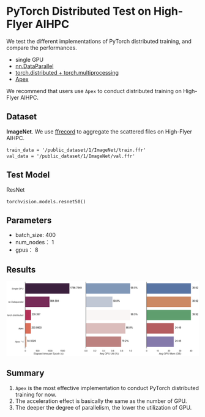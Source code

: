 # PyTorch Distributed Test on High-Flyer AIHPC

We test the different implementations of PyTorch distributed training, and compare the performances.

+ single GPU
+ [nn.DataParallel](https://pytorch.org/docs/stable/generated/torch.nn.DataParallel.html)
+ [torch.distributed + torch.multiprocessing](https://pytorch.org/docs/stable/distributed.html#:~:text=Otherwise%2C%20torch.distributed%20does%20not%20expose%20any%20other%20APIs.,USE_DISTRIBUTED%3D1%20for%20Linux%20and%20Windows%2C%20USE_DISTRIBUTED%3D0%20for%20MacOS.)
+ [Apex](https://github.com/NVIDIA/apex)

We recommend that users use `Apex` to conduct distributed training on High-Flyer AIHPC.


## Dataset
**ImageNet**. We use [ffrecord](https://github.com/HFAiLab/ffrecord) to aggregate the scattered files on High-Flyer AIHPC.
```
train_data = '/public_dataset/1/ImageNet/train.ffr'
val_data = '/public_dataset/1/ImageNet/val.ffr'
```

## Test Model
ResNet
```
torchvision.models.resnet50()
```


## Parameters
+ batch_size: 400
+ num_nodes： 1
+ gpus： 8


## Results
![](/result.png)


## Summary
1. `Apex` is the most effective implementation to conduct PyTorch distributed training for now.
2. The acceleration effect is basically the same as the number of GPU.
3. The deeper the degree of parallelism, the lower the utilization of GPU.
